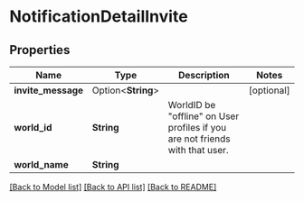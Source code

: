# NotificationDetailInvite

## Properties

Name | Type | Description | Notes
------------ | ------------- | ------------- | -------------
**invite_message** | Option<**String**> |  | [optional]
**world_id** | **String** | WorldID be \"offline\" on User profiles if you are not friends with that user. | 
**world_name** | **String** |  | 

[[Back to Model list]](../README.md#documentation-for-models) [[Back to API list]](../README.md#documentation-for-api-endpoints) [[Back to README]](../README.md)


